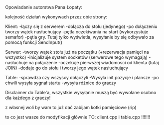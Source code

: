 Opowiadanie autorstwa Pana Łopaty:


kolejność działań wykonywach przez obie strony:

Klient:
-łączy się z serwerem
-dołącza do stołu (jedynego)
-po dołączeniu tworzy wątek nasłuchujący
-pętla oczekiwania na start (wykorzystuje semafor)
-pętla gry. Tutaj tylko wyświetla, wysyłanie by się odbywało za pomocą funkcji SendInput()

Serwer:
-tworzy wątek stołu już na początku (+rezerwacja pamięci na wszystko)
-inicjalizuje system socketów (serwerowe tego wymagają)
-nasłuchuje na połączenie
-oczekuje pierwszej wiadomosci od klienta (tutaj JOIN)
-dodaje go do stołu i tworzy jego wątek nasłuchujący

Table:
-sprawdza czy wszyscy dołączyli
-Wysyła init pozycje i plansze
-po chwili wysyła sygnał startu
-wysyła różnice do graczy

Disclaimer do Table'a, wszystkie wysyłanie muszą być wywołane osobno dla każdego z graczy!


z własnej woli by wam to już dać zabijam kotki pamięciowe (rip)


to co jest wasze do modyfikacji głównie TO:
client.cpp
i table.cpp 
!!!!!!!
